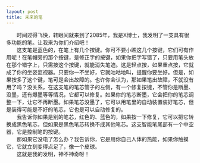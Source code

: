 ```yaml
---
layout: post
title: 未来的笔
---
```



　　时间过得飞快，转眼间就来到了2085年，我是X博士，我发明了一支具有很多功能的笔。让我来为你们介绍吧！    
　　这支笔是蓝色的，在笔上有几个按键。你可不要小瞧这几个按键，它们可有作用呢！在笔帽旁的那个按键，是修正字的按键，如果你把字写错了，只要用笔头放在那个错字上，只需按这个按键，就能消失笔迹。这是轻点按，如果重点按，它就成了你的坐姿监视器。只要你一不坐好，它就咕咕地叫，提醒你要坐好。但是，如果按多了这个键，笔可是会出故障的。也许你会认为，那如果笔出故障，不就没有用了吗？没关系，在这支笔的笔芯管子的左侧，有一个修复按键，不管你是断墨、没墨，还有爆墨等等情况，它都可以修复。如果你的笔芯断墨，它会把你的笔芯调整一下，让它不再断墨。如果笔芯没墨了，它可以用笔里的自动装置装好笔芯，但是装得可能是不好的笔芯，它也是可以自动修复的。    
　　我告诉你如果是别的笔芯，红色的、蓝色的，如果按一下修复，它可以把它转换成黑色笔芯，但如果是黑色笔芯转换不成其他笔芯。这支智能笔尾部有一个中空器，它是控制笔的按键。    
　　那如果它没电了怎么办？我告诉你，它是用你自己人体的热能，如果你触摸它，它就立刻变得点足了，像一个皮球。    
　　这就是我的发明，神不神奇呀！    
